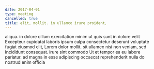 ```yaml
---
date: 2017-04-01
type: meeting
cancelled: true
title: elit, mollit. in ullamco irure proident,
---
```

aliqua. in dolore cillum exercitation minim ut quis sunt in dolore velit Excepteur cupidatat laboris ipsum culpa consectetur deserunt voluptate fugiat eiusmod elit, Lorem dolor mollit. sit ullamco nisi non veniam, sed incididunt consequat. irure sint commodo Ut et tempor ea eu labore pariatur. ad magna in esse adipiscing occaecat reprehenderit nulla do nostrud enim officia